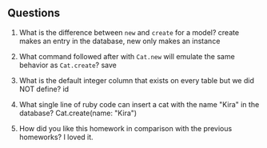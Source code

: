 ## Questions

1. What is the difference between `new` and `create` for a model?
create makes an entry in the database, new only makes an instance

2. What command followed after with `Cat.new` will emulate the same behavior as `Cat.create`?
save

3. What is the default integer column that exists on every table but we did NOT define?
id

4. What single line of ruby code can insert a cat with the name "Kira" in the database?
Cat.create(name: "Kira")

5. How did you like this homework in comparison with the previous homeworks?
I loved it.